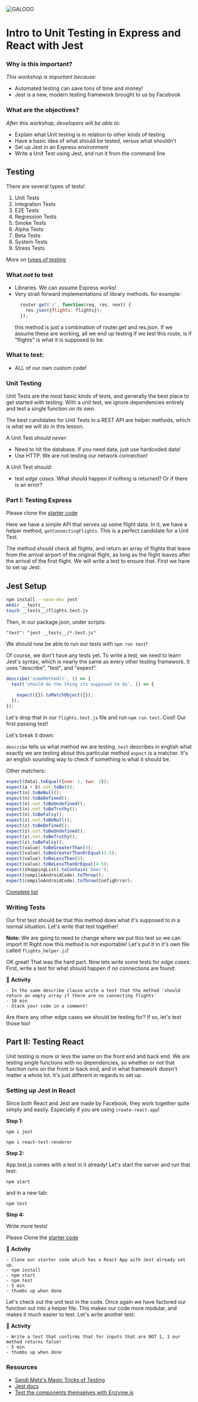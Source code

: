 ![GALOGO](https://camo.githubusercontent.com/6ce15b81c1f06d716d753a61f5db22375fa684da/68747470733a2f2f67612d646173682e73332e616d617a6f6e6177732e636f6d2f70726f64756374696f6e2f6173736574732f6c6f676f2d39663838616536633963333837313639306533333238306663663535376633332e706e67) 

# Intro to Unit Testing in Express and React with Jest

### Why is this important?
*This workshop is important because:*

- Automated testing can save tons of time and money! 
- Jest is a new, modern testing framework brought to us by Facebook

### What are the objectives?

*After this workshop, developers will be able to:*

* Explain what Unit testing is in relation to other kinds of testing
* Have a basic idea of what should be tested, versus what shouldn't
* Set up Jest in an Express environment
* Write a Unit Test using Jest, and run it from the command line

## Testing

There are several types of tests! 

1. Unit Tests 
2. Integration Tests
3. E2E Tests
4. Regression Tests
5. Smoke Tests
6. Alpha Tests
7. Beta Tests
8. System Tests 
9. Stress Tests

More on [types of testing](https://www.geeksforgeeks.org/types-software-testing/)

### What *not* to test

- Libraries. We can assume Express works! 
- Very strait forward implementations of library methods. 
  for example: 
    ```js
      router.get('/', function(req, res, next) {
        res.json({flights: flights});
      });
    ```
    this method is just a combination of router.get and res.json. If we assume these are working, all we end up testing if we test this route, is if "flights" is what it is supposed to be. 

### What to test:

- ALL of our own custom code! 


### Unit Testing

Unit Tests are the most basic kinds of tests, and generally the best place to get started with testing. With a unit test, we ignore dependencies entirely and test a single function _on its own_. 

The best candidates for Unit Tests in a REST API are helper methods, which is what we will do in this lesson. 

A Unit Test _should never_: 
  - Need to hit the database. If you need data, just use hardcoded data!
  - Use HTTP. We are not testing our network connection! 

A Unit Test _should_: 
  - test _edge cases_. What should happen if nothing is returned? Or if there is an error?

### Part I: Testing Express

Please clone the [starter code](https://git.generalassemb.ly/SEIR-teams-materials/unit-testing-flights)

Here we have a simple API that serves up some flight data. In it, we have a helper method, `getConnectingFlights`. This is a perfect candidate for a Unit Test. 

The method should check all flights, and return an array of flights that leave from the arrival airport of the original flight, as long as the flight leaves after the arrival of the first flight. We will write a test to ensure that. First we have to set up Jest: 

## Jest Setup

```bash
npm install --save-dev jest 
mkdir __tests__
touch __tests__/flights.test.js
```
Then, in our package.json, under scripts:

`"test": "jest __tests__/*.test.js"`

We should now be able to run our tests with `npm run test`! 

Of course, we don't have any tests yet. To write a test, we need to learn Jest's syntax, which is nearly the same as every other testing framework. It uses "describe", "test", and "expect". 

```js
describe('someMethod()', () => {
  test('should do the thing its supposed to do', () => {
  	
    expect({}).toMatchObject({});
  });
});
```

Let's drop that in our `flights.test.js` file and run `npm run test`. Cool! Our first passing test!

Let's break it down: 

`describe` tells us what method we are testing. 
`test` describes in english what exactly we are testing about this particular method
`expect` is a matcher. It's an english sounding way to check if something is what it should be. 

Other matchers: 

```js
expect(data).toEqual({one: 1, two: 2});
expect(a + b).not.toBe(0);
expect(n).toBeNull();
expect(n).toBeDefined();
expect(n).not.toBeUndefined();
expect(n).not.toBeTruthy();
expect(n).toBeFalsy();
expect(z).not.toBeNull();
expect(z).toBeDefined();
expect(z).not.toBeUndefined();
expect(z).not.toBeTruthy();
expect(z).toBeFalsy();
expect(value).toBeGreaterThan(3);
expect(value).toBeGreaterThanOrEqual(3.5);
expect(value).toBeLessThan(5);
expect(value).toBeLessThanOrEqual(4.5);
expect(shoppingList).toContain('beer');	
expect(compileAndroidCode).toThrow();
expect(compileAndroidCode).toThrow(ConfigError);
```

[Complete list](https://facebook.github.io/jest/docs/en/expect.html)

### Writing Tests

Our first test should be that this method does what it's supposed to in a normal situation. Let's write that test together!

**Note:** We are going to need to change where we put this test so we can import it! Right now this method is not exportable! Let's put it in it's own file called `flights_helper.js`!

OK great! That was the hard part. Now lets write some tests for _edge cases_. First, write a test for what should happen if _no_ connections are found: 


&#x1F535; **Activity**
```
- In the same describe clause write a test that the method 'should return an empty array if there are no connecting flights'
- 10 min
- Slack your code in a comment!
```  
Are there any other edge cases we should be testing for? If so, let's test those too! 


## Part II: Testing React 

Unit testing is more or less the same on the front end and back end. We are testing single functions with no dependencies, so whether or not that function runs on the front or back end, and in what framework doesn't matter a whole lot. It's just different in regards to set up. 

### Setting up Jest in React

Since both React and Jest are made by Facebook, they work together quite simply and easily. Especially if you are using `create-react-app`! 

**Step 1:**

`npm i jest`

`npm i react-test-renderer`

**Step 2:**

App.test.js comes with a test in it already! Let's start the server and run that test: 

`npm start` 

and in a new tab: 

`npm test`

**Step 4:** 

Write more tests!

Please Clone the [starter code](https://git.generalassemb.ly/SEIR-teams-materials/E2E-testing-React-Jest-Puppeteer)

&#x1F535; **Activity**
```
- Clone our starter code which has a React App with Jest already set up.
- npm install 
- npm start
- npm test
- 5 min
- thumbs up when done
``` 

Let's check out the unit test in the code. Once again we have factored our function out into a helper file. This makes our code more modular, and makes it much easier to test. Let's write another test:

&#x1F535; **Activity**
```
- Write a test that confirms that for inputs that are NOT 1, 1 our method returns false!
- 5 min
- thumbs up when done
``` 

### Resources
- [Sandi Metz's Magic Tricks of Testing](https://www.youtube.com/watch?v=URSWYvyc42M)
- [Jest docs](https://facebook.github.io/jest/docs/en/getting-started.html)
- [Test the components themselves with Enzyme.js](https://git.generalassemb.ly/SEIR-teams-materials/testing-in-react-with-jest-enzyme)
